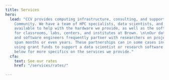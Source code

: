 ```yaml
---
title: Services
hero:
  lead: "CCV provides computing infrastructure, consulting, and support to the Brown
    Community. We have a team of HPC specialists, data scientists, and software engineers
    available to help with the hardware we provide, as well as the software needs
    for classrooms, labs, centers, and institutes at Brown. \n\nOur data scientist
    and software engineers frequently partner with researchers on projects that may
    span months or even years. These partnerships can in some cases involve a research
    using grant funds to support a data scientist or research software engineer. See
    below for more specifics on the services we provide."
  cfa:
    text: See our rates
    href: "/services/rates/"

---
```

